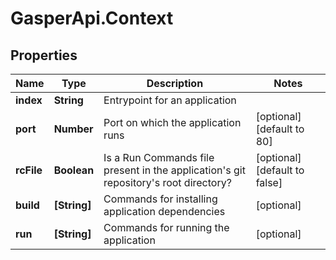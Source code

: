 # GasperApi.Context

## Properties

Name | Type | Description | Notes
------------ | ------------- | ------------- | -------------
**index** | **String** | Entrypoint for an application | 
**port** | **Number** | Port on which the application runs | [optional] [default to 80]
**rcFile** | **Boolean** | Is a Run Commands file present in the application&#39;s git repository&#39;s root directory? | [optional] [default to false]
**build** | **[String]** | Commands for installing application dependencies | [optional] 
**run** | **[String]** | Commands for running the application | [optional] 


